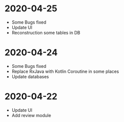 # 2020-04-25
* Some Bugs fixed
* Update UI
* Reconstruction some tables in DB
# 2020-04-24
* Some Bugs fixed
* Replace RxJava with Kotlin Coroutine in some places
* Update databases
# 2020-04-22
* Update UI
* Add review module
